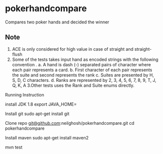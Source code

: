 # pokerhandcompare
Compares two poker hands and decided the winner

Note
----
1. ACE is only considered for high value in case of straight and straight-flush
2. Some of the tests takes input hand as encoded strings with the following convention .
    a. A hand is dash (-) separated pairs of character where each pair represents a card.
    b. First character of each pair represents the suite and second represents the rank 
    c. Suites are presented by H, S, D, C characters.
    d. Ranks are represented by 2, 3, 4, 5, 6, 7, 8, 9, T, J, Q, K, A
3.Other tests uses the Rank and Suite enums directly.

Running Instruction 

install JDK 1.8
export JAVA_HOME=<path to jdk installation>

Install git
sudo apt-get install git

Clone repo
git@github.com:neilghosh/pokerhandcompare.git
cd pokerhandcompare

Install maven
sudo apt-get install maven2

mvn test
